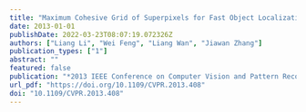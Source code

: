 ```yaml
---
title: "Maximum Cohesive Grid of Superpixels for Fast Object Localization (2013 IEEE Conference on Computer Vision and Pattern Recognition, 2013)"
date: 2013-01-01
publishDate: 2022-03-23T08:07:19.072326Z
authors: ["Liang Li", "Wei Feng", "Liang Wan", "Jiawan Zhang"]
publication_types: ["1"]
abstract: ""
featured: false
publication: "*2013 IEEE Conference on Computer Vision and Pattern Recognition, Portland, OR, USA, June 23-28, 2013*"
url_pdf: "https://doi.org/10.1109/CVPR.2013.408"
doi: "10.1109/CVPR.2013.408"
---
```


